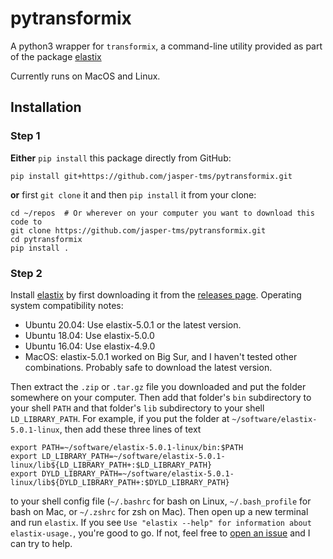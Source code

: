 # pytransformix

A python3 wrapper for `transformix`, a command-line utility provided as part of the package [elastix](https://elastix.lumc.nl/index.php)

Currently runs on MacOS and Linux.


## Installation
### Step 1
**Either** `pip install` this package directly from GitHub:
 
    
    pip install git+https://github.com/jasper-tms/pytransformix.git

**or** first `git clone` it and then `pip install` it from your clone:

    cd ~/repos  # Or wherever on your computer you want to download this code to
    git clone https://github.com/jasper-tms/pytransformix.git
    cd pytransformix
    pip install .

### Step 2
Install [elastix](https://elastix.lumc.nl/download.php) by first downloading it from the [releases page](https://github.com/SuperElastix/elastix/releases). Operating system compatibility notes:
- Ubuntu 20.04: Use elastix-5.0.1 or the latest version.
- Ubuntu 18.04: Use elastix-5.0.0
- Ubuntu 16.04: Use elastix-4.9.0
- MacOS: elastix-5.0.1 worked on Big Sur, and I haven't tested other combinations. Probably safe to download the latest version.

Then extract the `.zip` or `.tar.gz` file you downloaded and put the folder somewhere on your computer. Then add that folder's `bin` subdirectory to your shell `PATH` and that folder's `lib` subdirectory to your shell `LD_LIBRARY_PATH`. For example, if you put the folder at `~/software/elastix-5.0.1-linux`, then add these three lines of text

    export PATH=~/software/elastix-5.0.1-linux/bin:$PATH
    export LD_LIBRARY_PATH=~/software/elastix-5.0.1-linux/lib${LD_LIBRARY_PATH+:$LD_LIBRARY_PATH}
    export DYLD_LIBRARY_PATH=~/software/elastix-5.0.1-linux/lib${DYLD_LIBRARY_PATH+:$DYLD_LIBRARY_PATH}

to your shell config file (`~/.bashrc` for bash on Linux, `~/.bash_profile` for bash on Mac, or `~/.zshrc` for zsh on Mac). Then open up a new terminal and run `elastix`. If you see `Use "elastix --help" for information about elastix-usage.`, you're good to go. If not, feel free to [open an issue](https://github.com/jasper-tms/pytransformix/issues) and I can try to help.
